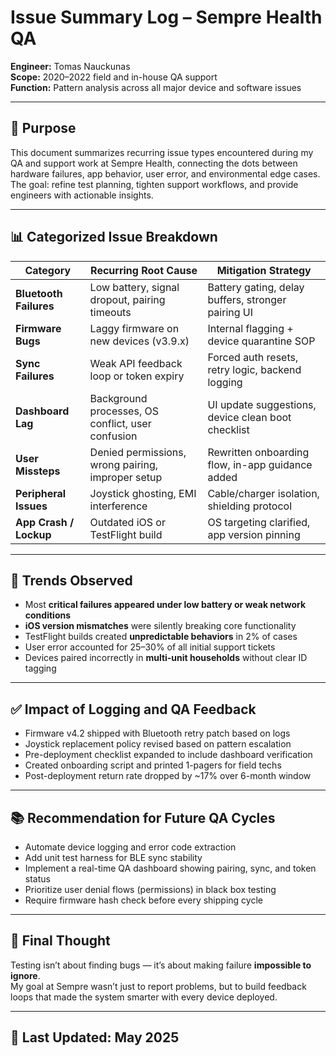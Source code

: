 # Issue Summary Log – Sempre Health QA  
**Engineer:** Tomas Nauckunas  
**Scope:** 2020–2022 field and in-house QA support  
**Function:** Pattern analysis across all major device and software issues

---

## 🧠 Purpose

This document summarizes recurring issue types encountered during my QA and support work at Sempre Health, connecting the dots between hardware failures, app behavior, user error, and environmental edge cases. The goal: refine test planning, tighten support workflows, and provide engineers with actionable insights.

---

## 📊 Categorized Issue Breakdown

| Category                 | Recurring Root Cause                     | Mitigation Strategy |
|--------------------------|-------------------------------------------|---------------------|
| **Bluetooth Failures**   | Low battery, signal dropout, pairing timeouts | Battery gating, delay buffers, stronger pairing UI |
| **Firmware Bugs**        | Laggy firmware on new devices (v3.9.x)     | Internal flagging + device quarantine SOP |
| **Sync Failures**        | Weak API feedback loop or token expiry     | Forced auth resets, retry logic, backend logging |
| **Dashboard Lag**        | Background processes, OS conflict, user confusion | UI update suggestions, device clean boot checklist |
| **User Missteps**        | Denied permissions, wrong pairing, improper setup | Rewritten onboarding flow, in-app guidance added |
| **Peripheral Issues**    | Joystick ghosting, EMI interference        | Cable/charger isolation, shielding protocol |
| **App Crash / Lockup**   | Outdated iOS or TestFlight build          | OS targeting clarified, app version pinning |

---

## 🔁 Trends Observed

- Most **critical failures appeared under low battery or weak network conditions**  
- **iOS version mismatches** were silently breaking core functionality  
- TestFlight builds created **unpredictable behaviors** in 2% of cases  
- User error accounted for 25–30% of all initial support tickets  
- Devices paired incorrectly in **multi-unit households** without clear ID tagging

---

## ✅ Impact of Logging and QA Feedback

- Firmware v4.2 shipped with Bluetooth retry patch based on logs  
- Joystick replacement policy revised based on pattern escalation  
- Pre-deployment checklist expanded to include dashboard verification  
- Created onboarding script and printed 1-pagers for field techs  
- Post-deployment return rate dropped by ~17% over 6-month window

---

## 📚 Recommendation for Future QA Cycles

- Automate device logging and error code extraction  
- Add unit test harness for BLE sync stability  
- Implement a real-time QA dashboard showing pairing, sync, and token status  
- Prioritize user denial flows (permissions) in black box testing  
- Require firmware hash check before every shipping cycle

---

## 🧠 Final Thought

Testing isn’t about finding bugs — it’s about making failure **impossible to ignore**.  
My goal at Sempre wasn’t just to report problems, but to build feedback loops that made the system smarter with every device deployed.

---

## 📅 Last Updated: May 2025

